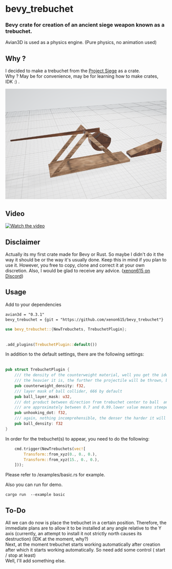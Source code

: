 # bevy_trebuchet
### Bevy crate for creation  of an ancient siege weapon known as a trebuchet.
Avian3D is used as a physics engine. (Pure physics, no animation used)

## Why ?
I decided to make a trebuchet from the [Project Siege](https://github.com/xenon615/siege) as a crate.  
Why ? May be for convenience, may be for learning how to make crates, IDK :) .  

![Trebuchet](img/image1.png)
## Video 
[![Watch the video](https://img.youtube.com/vi/K_OJGsxl0fk/maxresdefault.jpg)](https://youtu.be/K_OJGsxl0fk)

## Disclaimer
Actually its my first crate made for Bevy or Rust. So  maybe I didn't do it the way it should be or the way it's usually done.
Keep this in mind if you plan to use it. However, you free to copy, clone and correct it at your own discretion.
Also, I would be glad to receive any advice. ([xenon615 on Discord](https://discordapp/users/xenon615))

## Usage
Add to your dependencies
```
avian3d = "0.3.1"
bevy_trebuchet = {git = "https://github.com/xenon615/bevy_trebuchet"}
```

```rust
use bevy_trebuchet::{NewTrebuchets, TrebuchetPlugin};

```

```rust

.add_plugins(TrebuchetPlugin::default())

```
In addition to the default settings, there are the following settings:
```rust

pub struct TrebuchetPlugin {
    /// the density of the counterweight material, well you get the idea, 
    /// the heavier it is, the further the projectile will be thrown, but it can fall apart, 9.5 by default
    pub counterweight_density: f32,
    /// layer mask of ball collider, 666 by default
    pub ball_layer_mask: u32, 
    /// dot product between direction from trebuchet center to ball  and Y axis. Working values 
    /// are approximately between 0.7 and 0.99.lower value means steeper trajectory
    pub unhooking_dot: f32,
    /// again, nothing incomprehensible, the denser the harder it will hit, if it can take off, of course, 14.5 by default
    pub ball_density: f32
}
```

In order for the trebuchet(s) to appear, you need to do the following:

```rust
    cmd.trigger(NewTrebuchets(vec![
        Transform::from_xyz(0., 0., 0.),
        Transform::from_xyz(15., 0., 0.),
    ]));

```



Please refer to /examples/basic.rs for example. 

Also you can run for demo.

```
cargo run  --example basic

```

## To-Do
All we can do now is place the trebuchet in a certain position.
Therefore, the immediate plans are to allow it to be installed at any angle relative to the Y axis
(currently, an attempt to install it not strictly north causes its destruction) (IDK at the moment, why?)  
Next, at the moment trebuchet starts working automatically after creation  after which it starts working automatically.
So need add some control ( start / stop at least)  
Well, I'll add something else.




